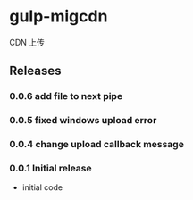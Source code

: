 # gulp-migcdn

CDN 上传

## Releases

### 0.0.6 add file to next pipe

### 0.0.5 fixed windows upload error

### 0.0.4 change upload callback message

### 0.0.1 Initial release
* initial code
